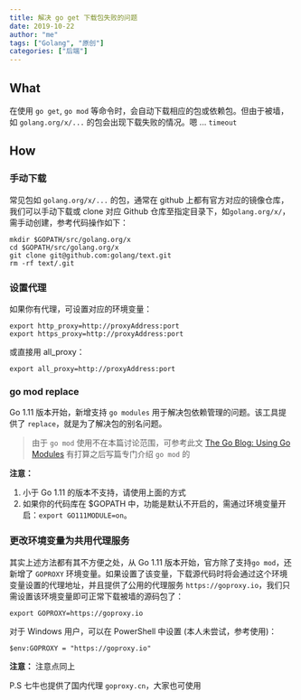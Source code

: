 ```yaml
---
title: 解决 go get 下载包失败的问题
date: 2019-10-22
author: "me"
tags: ["Golang", "原创"]
categories: ["后端"]
---
```


## What

在使用 `go get`, `go mod` 等命令时，会自动下载相应的包或依赖包。但由于被墙，如 `golang.org/x/...` 的包会出现下载失败的情况。嗯 ... `timeout`

## How

### 手动下载

常见包如 `golang.org/x/...` 的包，通常在 github 上都有官方对应的镜像仓库，我们可以手动下载或 clone 对应 Github 仓库至指定目录下，如`golang.org/x/`，需手动创建，参考代码操作如下：

```
mkdir $GOPATH/src/golang.org/x
cd $GOPATH/src/golang.org/x
git clone git@github.com:golang/text.git
rm -rf text/.git
```

### 设置代理

如果你有代理，可设置对应的环境变量：

```
export http_proxy=http://proxyAddress:port
export https_proxy=http://proxyAddress:port
```

或直接用 all_proxy：

```
export all_proxy=http://proxyAddress:port
```

### go mod replace

Go 1.11 版本开始，新增支持 `go modules` 用于解决包依赖管理的问题。该工具提供了 `replace`，就是为了解决包的别名问题。

> 由于 `go mod` 使用不在本篇讨论范围，可参考此文 [The Go Blog: Using Go Modules](https://blog.golang.org/using-go-modules)
> 有打算之后写篇专门介绍 `go mod` 的

**注意：**

1. 小于 Go 1.11 的版本不支持，请使用上面的方式
2. 如果你的代码库在 $GOPATH 中，功能是默认不开启的，需通过环境变量开启：`export GO111MODULE=on`。

### 更改环境变量为共用代理服务

其实上述方法都有其不方便之处，从 Go 1.11 版本开始，官方除了支持`go mod`，还新增了 `GOPROXY` 环境变量。如果设置了该变量，下载源代码时将会通过这个环境变量设置的代理地址，并且提供了公用的代理服务 `https://goproxy.io`，我们只需设置该环境变量即可正常下载被墙的源码包了：

```
export GOPROXY=https://goproxy.io
```

对于 Windows 用户，可以在 PowerShell 中设置 (本人未尝试，参考使用)：

```
$env:GOPROXY = "https://goproxy.io"
```

**注意：** 注意点同上

P.S 七牛也提供了国内代理 `goproxy.cn`，大家也可使用

